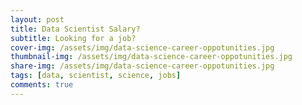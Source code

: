 ```yaml
---
layout: post
title: Data Scientist Salary?
subtitle: Looking for a job?
cover-img: /assets/img/data-science-career-oppotunities.jpg
thumbnail-img: /assets/img/data-science-career-oppotunities.jpg
share-img: /assets/img/data-science-career-oppotunities.jpg
tags: [data, scientist, science, jobs]
comments: true
---
```

